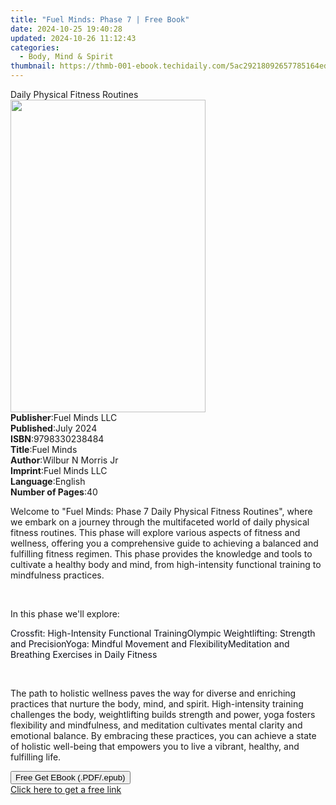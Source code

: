```yaml
---
title: "Fuel Minds: Phase 7 | Free Book"
date: 2024-10-25 19:40:28
updated: 2024-10-26 11:12:43
categories:
  - Body, Mind & Spirit
thumbnail: https://thmb-001-ebook.techidaily.com/5ac29218092657785164ed899e11d771270e49fcd6dd4013f467703db2d03654.jpg
---
```

<main id="book-container">
  <div class="flex flex-col">
    <div class="book-brief flex-1 py-6 px-4 sm:p-6 md:py-10 md:px-8">
      <!-- brief-->
      <div class="book-brief-main">Daily Physical Fitness Routines</div>
    </div>
    <div
      class="book-meta-info flex-1 grid gap-4 col-start-1 col-end-3 row-start-1 sm:mb-6 sm:grid-cols-4 lg:gap-6 lg:col-start-2 lg:row-end-6 lg:row-span-6 lg:mb-0"
    >
      <div
        class="book-meta-info-left place-content-center mt-4 p-4 text-sm leading-6 col-start-2 col-span-2 dark:text-slate-400"
      >
        <img
          class="w-full h-500 object-cover rounded-lg sm:h-255 sm:col-span-2 lg:col-span-full"
          src="https://img-001-ebook.techidaily.com/f0e492511c5eca54e63fe45ae12c48f447a436ab1d3faee0ad2cf452a7e4e151.jpg"
          alt=""
          width="312"
          height="500"
        />
      </div>
      <div
        class="book-meta-info-right mt-2 col-start-1 row-start-2 col-span-3 self-center"
      >
        <!-- meta data  -->
        <div class="flex flex-col px-4 md:px-8">
          <div class="flex-1">
            <strong>Publisher</strong>:<span class="px-2">Fuel Minds LLC</span>
          </div>
          <div class="flex-1">
            <strong>Published</strong>:<span class="px-2">July 2024</span>
          </div>
          <div class="flex-1">
            <strong>ISBN</strong>:<span class="px-2">9798330238484</span>
          </div>
          <div class="flex-1">
            <strong>Title</strong>:<span class="px-2">Fuel Minds</span>
          </div>
          <div class="flex-1">
            <strong>Author</strong>:<span class="px-2">Wilbur N Morris Jr</span>
          </div>
          <div class="flex-1">
            <strong>Imprint</strong>:<span class="px-2">Fuel Minds LLC</span>
          </div>
          <div class="flex-1">
            <strong>Language</strong>:<span class="px-2">English</span>
          </div>
          <div class="flex-1">
            <strong>Number of Pages</strong>:<span class="px-2">40</span>
          </div>
        </div>
      </div>
    </div>
    <div class="book-description flex-1 py-6 px-4 sm:p-6 md:py-10 md:px-8">
      <div class="book-description-main">
        <div accordion-content="" id="description">
          <p>
            Welcome to "Fuel Minds: Phase 7 Daily Physical Fitness Routines",
            where we embark on a journey through the multifaceted world of daily
            physical fitness routines. This phase will explore various aspects
            of fitness and wellness, offering you a comprehensive guide to
            achieving a balanced and fulfilling fitness regimen. This phase
            provides the knowledge and tools to cultivate a healthy body and
            mind, from high-intensity functional training to mindfulness
            practices.
          </p>
          <p><br /></p>
          <p>In this phase we'll explore:</p>
          <span contenteditable="false" class="ql-ui"></span
          ><span
            style="background-color: rgba(0, 0, 0, 0); color: rgb(14, 16, 26)"
            >Crossfit: High-Intensity Functional Training</span
          ><span contenteditable="false" class="ql-ui"></span
          ><span
            style="background-color: rgba(0, 0, 0, 0); color: rgb(14, 16, 26)"
            >Olympic Weightlifting: Strength and Precision</span
          ><span contenteditable="false" class="ql-ui"></span
          ><span
            style="background-color: rgba(0, 0, 0, 0); color: rgb(14, 16, 26)"
            >Yoga: Mindful Movement and Flexibility</span
          ><span contenteditable="false" class="ql-ui"></span
          ><span
            style="background-color: rgba(0, 0, 0, 0); color: rgb(14, 16, 26)"
            >Meditation and Breathing Exercises in Daily Fitness</span
          >
          <p><br /></p>
          <p>
            The path to holistic wellness paves the way for diverse and
            enriching practices that nurture the body, mind, and spirit.
            High-intensity training challenges the body, weightlifting builds
            strength and power, yoga fosters flexibility and mindfulness, and
            meditation cultivates mental clarity and emotional balance. By
            embracing these practices, you can achieve a state of holistic
            well-being that empowers you to live a vibrant, healthy, and
            fulfilling life.
          </p>
        </div>
        <div class="accordion-fader"></div>
      </div>
    </div>
    <div class="book-excerpts flex-1 py-6 px-4 sm:p-6 md:py-10 md:px-8"></div>
    <div
      class="book-about-author flex-1 py-6 px-4 sm:p-6 md:py-10 md:px-8"
    ></div>
    <div class="book-free-get flex-1 py-6 px-4 sm:p-6 md:py-10 md:px-8">
      <button
        id="btn-free-get"
        class="bg-blue-500 hover:bg-blue-700 text-white font-bold py-2 px-4 rounded"
      >
        Free Get EBook (.PDF/.epub)
      </button>
      <div id="countdown-display" class="px-2 text-lg mt-2"></div>
      <a
        id="free-link"
        class="hidden bg-blue-500 hover:bg-blue-700 text-white font-bold py-2 px-4 rounded"
        href="https://www.ebooks.com/en-us/book/211400569/fuel-minds-phase-7/wilbur-n-morris-jr/"
        target="_blank"
        >Click here to get a free link</a
      >
    </div>
    <script>
      let countdownTime = 0;
      let countdownInterval = null;
      document
        .getElementById('btn-free-get')
        .addEventListener('click', startCountdown);
      function startCountdown() {
        countdownTime = new Date().getTime() + 60000 * 3;
        countdownInterval = setInterval(updateCountdown, 1000);
        document.getElementById('btn-free-get').disabled = true;
        document
          .getElementById('btn-free-get')
          .classList.add('bg-gray-500', 'cursor-not-allowed');
      }
      function updateCountdown() {
        let currentTime = new Date().getTime();
        let timeLeft = countdownTime - currentTime;
        let secondsLeft = Math.floor(timeLeft / 1000);
        document.getElementById('countdown-display').innerHTML =
          `Remaining time: ${secondsLeft} seconds.`;
        if (secondsLeft <= 0) {
          clearInterval(countdownInterval);
          document.getElementById('btn-free-get').classList.add('hidden');
          document.getElementById('free-link').classList.remove('hidden');
          document.getElementById('countdown-display').innerHTML = '';
        }
      }
    </script>
  </div>
</main>
